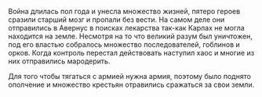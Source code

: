 Война длилась пол года и унесла множество жизней, пятеро героев сразили старший мозг и пропали без вести. На самом деле они отправились в Авернус в поисках лекарства так-как Карлах не могла находится на земле. Несмотря на то что великий разум был уничтожен, под его властью собралось множество последователей, гоблинов и орков. Когда контроль перестал действовать наступил хаос и многие из них отправились мародерить.

Для того чтобы тягаться с армией нужна армия, поэтому было поднято ополчение и множество крестьян отравились сражаться за свои земли.